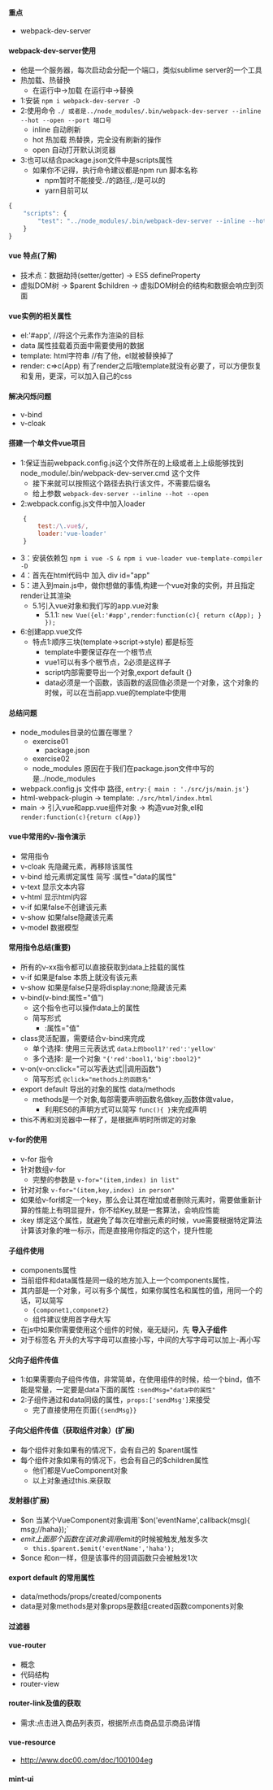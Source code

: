     
#### 重点
* webpack-dev-server

#### webpack-dev-server使用
* 他是一个服务器，每次启动会分配一个端口，类似sublime server的一个工具
* 热加载、热替换
    - 在运行中->加载 在运行中->替换
* 1:安装  `npm i webpack-dev-server -D`
* 2:使用命令 `./ 或者是../node_modules/.bin/webpack-dev-server --inline --hot --open --port 端口号`
    - inline 自动刷新
    - hot 热加载 热替换，完全没有刷新的操作
    - open 自动打开默认浏览器
* 3:也可以结合package.json文件中是scripts属性
    - 如果你不记得，执行命令建议都是npm run 脚本名称
        + npm暂时不能接受../的路径,./是可以的
        + yarn目前可以

```javascript
{
    "scripts": {
        "test": "../node_modules/.bin/webpack-dev-server --inline --hot --open"
    }
}
```


#### vue 特点(了解)
* 技术点：数据劫持(setter/getter) -> ES5 defineProperty
* 虚拟DOM树 -> $parent $children -> 虚拟DOM树会的结构和数据会响应到页面

#### vue实例的相关属性
* el:'#app', //将这个元素作为渲染的目标
* data 属性挂载着页面中需要使用的数据
* template: html字符串  //有了他，el就被替换掉了
* render: c=>c(App) 有了render之后哦template就没有必要了，可以方便恢复和复用，更深，可以加入自己的css

#### 解决闪烁问题
* v-bind
* v-cloak

#### 搭建一个单文件vue项目
* 1:保证当前webpack.config.js这个文件所在的上级或者上上级能够找到node_module/.bin/webpack-dev-server.cmd 这个文件
    - 接下来就可以按照这个路径去执行该文件，不需要后缀名
    - 给上参数 `webpack-dev-server --inline --hot --open`
* 2:webpack.config.js文件中加入loader

```javascript
    {
        test:/\.vue$/,
        loader:'vue-loader'
    }
```
* 3：安装依赖包 `npm i vue -S & npm i vue-loader vue-template-compiler -D`
* 4：首先在html代码中 加入 div id="app"
* 5：进入到main.js中，做你想做的事情,构建一个vue对象的实例，并且指定render让其渲染
    - 5.1引入vue对象和我们写的app.vue对象
        + 5.1.1: `new Vue({el:'#app',render:function(c){ return c(App); }  });`
* 6:创建app.vue文件
    - 特点1:顺序三块(template->script->style) 都是标签
        + template中要保证存在一个根节点
        + vue1可以有多个根节点，2必须是这样子
        + script内部需要导出一个对象,export default {}
        + data必须是一个函数，该函数的返回值必须是一个对象，这个对象的时候，可以在当前app.vue的template中使用

#### 总结问题
* node_modules目录的位置在哪里？ 
    - exercise01 
        + package.json
    - exercise02
    - node_modules 原因在于我们在package.json文件中写的是../node_modules
* webpack.config.js 文件中 路径,  `entry:{ main : './src/js/main.js'}`
* html-webpack-plugin -> template: `./src/html/index.html`
* main -> 引入vue和app.vue组件对象 -> 构造vue对象,el和`render:function(c){return c(App)}`

####  vue中常用的v-指令演示
* 常用指令
* v-cloak 先隐藏元素，再移除该属性
* v-bind 给元素绑定属性 简写 :属性="data的属性"
* v-text 显示文本内容
* v-html 显示html内容
* v-if 如果false不创建该元素
* v-show 如果false隐藏该元素
* v-model 数据模型

#### 常用指令总结(重要)
* 所有的v-xx指令都可以直接获取到data上挂载的属性
* v-if 如果是false 本质上就没有该元素
* v-show 如果是false只是将display:none;隐藏该元素
* v-bind(v-bind:属性="值")
    - 这个指令也可以操作data上的属性
    - 简写形式
        + :属性="值"
* class灵活配置，需要结合v-bind来完成
    - 单个选择: 使用三元表达式 `data上的bool1?'red':'yellow'`
    - 多个选择: 是一个对象 `"{'red':bool1,'big':bool2}"`
* v-on(v-on:click="可以写表达式||调用函数")
    - 简写形式 `@click="methods上的函数名" `
* export default 导出的对象的属性 data/methods
    - methods是一个对象,每部需要声明函数名做key,函数体做value，
        + 利用ES6的声明方式可以简写 `func(){ }`来完成声明
* this不再和浏览器中一样了，是根据声明时所绑定的对象

####  v-for的使用
* v-for 指令
* 针对数组v-for
    - 完整的参数是 `v-for="(item,index) in list"`
* 针对对象 `v-for="(item,key,index) in person"` 
* 如果给v-for绑定一个key，那么会让其在增加或者删除元素时，需要做重新计算的性能上有明显提升，你不给Key,就是一套算法，会响应性能
* :key 绑定这个属性，就避免了每次在增删元素的时候，vue需要根据特定算法计算该对象的唯一标示，而是直接用你指定的这个，提升性能

#### 子组件使用
* components属性
* 当前组件和data属性是同一级的地方加入上一个components属性，
* 其内部是一个对象，可以有多个属性，如果你属性名和属性的值，用同一个的话，可以简写
    - `{componet1,componet2}`
    - 组件建议使用首字母大写
* 在js中如果你需要使用这个组件的时候，毫无疑问，先 __导入子组件__
* 对于标签名 开头的大写字母可以直接小写，中间的大写字母可以加上-再小写

#### 父向子组件传值
* 1:如果需要向子组件传值，非常简单，在使用组件的时候，给一个bind，值不能是常量，一定要是data下面的属性 `:sendMsg="data中的属性"`
* 2:子组件通过和data同级的属性，`props:['sendMsg']`来接受
    - 完了直接使用在页面`{{sendMsg}}`

#### 子向父组件传值（获取组件对象）(扩展)
* 每个组件对象如果有的情况下，会有自己的 $parent属性
* 每个组件对象如果有的情况下，也会有自己的$children属性
    - 他们都是VueComponent对象
    - 以上对象通过this.来获取

#### 发射器(扩展)
* $on 当某个VueComponent对象调用`$on('eventName',callback(msg){  msg;//haha});`
* $emit 上面那个函数在该对象调用$emit的时候被触发,触发多次
    - `this.$parent.$emit('eventName','haha');`
* $once 和on一样，但是该事件的回调函数只会被触发1次

#### export default 的常用属性
* data/methods/props/created/components
* data是对象methods是对象props是数组created函数components对象

#### 过滤器

#### vue-router
* 概念
* 代码结构
* router-view   

#### router-link及值的获取
* 需求:点击进入商品列表页，根据所点击商品显示商品详情

#### vue-resource
* http://www.doc00.com/doc/1001004eg

#### mint-ui